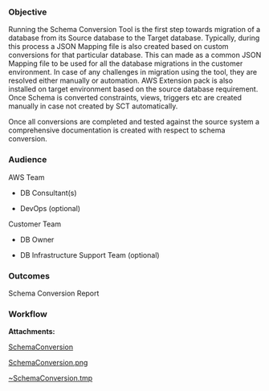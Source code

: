 ### Objective

Running the Schema Conversion Tool is the first step towards migration of a database from its Source database to the Target database. Typically, during this process a JSON Mapping file is also created based on custom conversions for that particular database. This can made as a common JSON Mapping file to be used for all the database migrations in the customer environment. In case of any challenges in migration using the tool, they are resolved either manually or automation. AWS Extension pack is also installed on target environment based on the source database requirement. Once Schema is converted constraints, views, triggers etc are created manually in case not created by SCT automatically.

Once all conversions are completed and tested against the source system a comprehensive documentation is created with respect to schema conversion.

### Audience

AWS Team

*   DB Consultant(s)
    
*   DevOps (optional)
    

Customer Team

*   DB Owner
    
*   DB Infrastructure Support Team (optional)
    

### Outcomes

Schema Conversion Report

### Workflow

 **Attachments:** 


[SchemaConversion](/.attachments/DK-DatabaseMigration/SchemaConversion)

[SchemaConversion.png](/.attachments/DK-DatabaseMigration/SchemaConversion.png)

[~SchemaConversion.tmp](/.attachments/DK-DatabaseMigration/~SchemaConversion.tmp)
